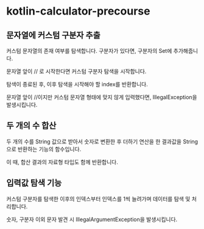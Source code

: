 # kotlin-calculator-precourse

## 문자열에 커스텀 구분자 추출
커스텀 문자열의 존재 여부를 탐색합니다. 구분자가 있다면, 구분자의 Set에 추가해줍니다.

문자열 앞이 // 로 시작한다면 커스텀 구분자 탐색을 시작합니다.

탐색이 종료된 후, 이후 탐색을 시작해야 할 index를 반환합니다.

문자열 앞이 //이지만 커스텀 문자열 형태에 맞지 않게 입력했다면, IllegalException을 발생시킵니다.

## 두 개의 수 합산
두 개의 수를 String 값으로 받아서 숫자로 변환한 후 더하기 연산을 한 결과값을 String으로 반환하는 기능의 함수입니다.

이 때, 합산 결과의 자료형 타입도 함께 반환합니다.

## 입력값 탐색 기능
커스텀 구분자를 탐색한 이후의 인덱스부터 인덱스를 1씩 늘려가며 데이터를 탐색 및 처리합니다.

숫자, 구분자 이외 문자 발견 시 IllegalArgumentException을 발생시킵니다.